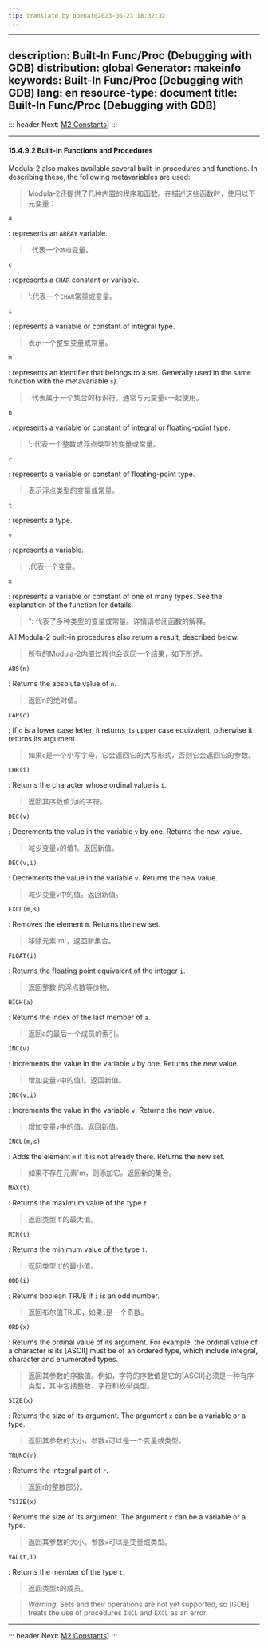 ```yaml
---
tip: translate by openai@2023-06-23 18:32:32
...
```

---
description: Built-In Func/Proc (Debugging with GDB)
distribution: global
Generator: makeinfo
keywords: Built-In Func/Proc (Debugging with GDB)
lang: en
resource-type: document
title: Built-In Func/Proc (Debugging with GDB)
---
::: header
Next: [M2 Constants](M2-Constants.html#M2-Constants)]
:::

---

#### 15.4.9.2 Built-in Functions and Procedures


Modula-2 also makes available several built-in procedures and functions. In describing these, the following metavariables are used:

> Modula-2还提供了几种内置的程序和函数。在描述这些函数时，使用以下元变量：

`a`


:   represents an `ARRAY` variable.

> `:`代表一个`数组`变量。

`c`


:   represents a `CHAR` constant or variable.

> ':代表一个`CHAR`常量或变量。

`i`


:   represents a variable or constant of integral type.

> 表示一个整型变量或常量。

`m`


:   represents an identifier that belongs to a set. Generally used in the same function with the metavariable `s`).

> `:`代表属于一个集合的标识符。通常与元变量`s`一起使用。

`n`


:   represents a variable or constant of integral or floating-point type.

> ': 代表一个整数或浮点类型的变量或常量。

`r`


:   represents a variable or constant of floating-point type.

> 表示浮点类型的变量或常量。

`t`

:   represents a type.

`v`


:   represents a variable.

> :代表一个变量。

`x`


:   represents a variable or constant of one of many types. See the explanation of the function for details.

> ": 代表了多种类型的变量或常量。详情请参阅函数的解释。


All Modula-2 built-in procedures also return a result, described below.

> 所有的Modula-2内置过程也会返回一个结果，如下所述。

`ABS(n)`


:   Returns the absolute value of `n`.

> 返回n的绝对值。

`CAP(c)`


:   If `c` is a lower case letter, it returns its upper case equivalent, otherwise it returns its argument.

> 如果`c`是一个小写字母，它会返回它的大写形式，否则它会返回它的参数。

`CHR(i)`


:   Returns the character whose ordinal value is `i`.

> 返回其序数值为i的字符。

`DEC(v)`


:   Decrements the value in the variable `v` by one. Returns the new value.

> 减少变量`v`的值1。返回新值。

`DEC(v,i)`


:   Decrements the value in the variable `v`. Returns the new value.

> 减少变量`v`中的值。返回新值。

`EXCL(m,s)`


:   Removes the element `m`. Returns the new set.

> 移除元素'm'，返回新集合。

`FLOAT(i)`


:   Returns the floating point equivalent of the integer `i`.

> 返回整数i的浮点数等价物。

`HIGH(a)`


:   Returns the index of the last member of `a`.

> 返回a的最后一个成员的索引。

`INC(v)`


:   Increments the value in the variable `v` by one. Returns the new value.

> 增加变量`v`中的值1。返回新值。

`INC(v,i)`


:   Increments the value in the variable `v`. Returns the new value.

> 增加变量`v`中的值。返回新值。

`INCL(m,s)`


:   Adds the element `m` if it is not already there. Returns the new set.

> 如果不存在元素'm，则添加它。返回新的集合。

`MAX(t)`


:   Returns the maximum value of the type `t`.

> 返回类型't'的最大值。

`MIN(t)`


:   Returns the minimum value of the type `t`.

> 返回类型't'的最小值。

`ODD(i)`


:   Returns boolean TRUE if `i` is an odd number.

> 返回布尔值TRUE，如果`i`是一个奇数。

`ORD(x)`


:   Returns the ordinal value of its argument. For example, the ordinal value of a character is its [ASCII] must be of an ordered type, which include integral, character and enumerated types.

> 返回其参数的序数值。例如，字符的序数值是它的[ASCII]必须是一种有序类型，其中包括整数、字符和枚举类型。

`SIZE(x)`


:   Returns the size of its argument. The argument `x` can be a variable or a type.

> 返回其参数的大小。参数`x`可以是一个变量或类型。

`TRUNC(r)`


:   Returns the integral part of `r`.

> 返回r的整数部分。

`TSIZE(x)`


:   Returns the size of its argument. The argument `x` can be a variable or a type.

> 返回其参数的大小。参数`x`可以是变量或类型。

`VAL(t,i)`


:   Returns the member of the type `t`.

> 返回类型`t`的成员。

> *Warning:* Sets and their operations are not yet supported, so [GDB] treats the use of procedures `INCL` and `EXCL` as an error.

---

::: header
Next: [M2 Constants](M2-Constants.html#M2-Constants)]
:::

